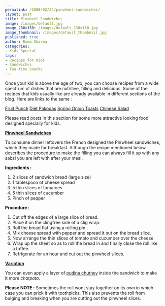 ```yaml
--- 
permalink: /2008/02/24/pinwheel-sandwiches/
layout: post
title: Pinwheel Sandwiches
image: /images/default.jpg
image_230x150: /images/default_230x150.jpg
image_thumbnail: /images/default_thumbnail.jpg
published: true
author: Roma Sharma
categories: 
- Kids Special
tags:
- Recipes for Kids
- Sandwiches
- Tea-time Snacks
---
```

Once your kid is above the age of two, you can choose recipes from a wide spectrum of dishes that are nutritive, filling and delicious. Some of the recipes that kids usually like are already available in different sections of the blog.
Here are links to the same :

<a href="http://romaspacenew.wordpress.com/2008/02/11/fruit-punch/">Fruit Punch</a>
<a href="http://romaspacenew.wordpress.com/2008/02/06/diet-pakodas/">Diet Pakodas</a>
<a href="http://romaspacenew.wordpress.com/2008/02/06/spring-onion-toasts/">Spring Onion Toasts</a>
<a href="http://romaspacenew.wordpress.com/2008/01/29/chinese-salad/">Chinese Salad</a>

Please read posts in this section for some more attractive looking food designed specially for kids.

<strong><span style="text-decoration:underline;"> Pinwheel Sandwiches</span> </strong>

To consume dinner leftovers the French designed the Pinwheel sandwiches, which they made for breakfast. Although the recipe mentioned below describes the procedure to make the filling you can always fill it up with any sabzi you are left with after your meal.

<strong>Ingredients :</strong>
<ol>
	<li>2 slices of sandwich bread (large size)</li>
	<li>1 tablespoon of cheese spread</li>
	<li>5 thin slices of tomatoes</li>
	<li>5 thin slices of cucumber</li>
	<li>Pinch of pepper</li>
</ol>
<strong>Procedure :</strong>
<ol>
	<li>Cut off the edges of a large slice of bread.</li>
	<li>Place it on the clingfree side of a clig wrap.</li>
	<li>Roll the bread flat using a rolling pin.</li>
	<li>Mix cheese spread with pepper and spread it out on the bread slice.</li>
	<li>Now arrange the thin slices of tomato and cucumber over the cheese.</li>
	<li>Wrap up the sheet so as to roll the bread in and finally close the roll like a toffee.</li>
	<li>Refrigerate for an hour and cut out the pinwheel slices.</li>
</ol>
<span style="text-decoration:underline;"><strong>Variation</strong></span>

You can even apply a layer of <a href="http://romaspacenew.wordpress.com/2008/01/28/pudina-chutney/">pudina chutney</a> inside the sandwich to make it more <em>chatpata</em>.

<strong>Please NOTE :</strong>
Sometimes the roll wont stay together on its own in which case you can prick it with toothpicks. This also prevents the roll from bulging and breaking when you are cutting out the pinwheel slices.
